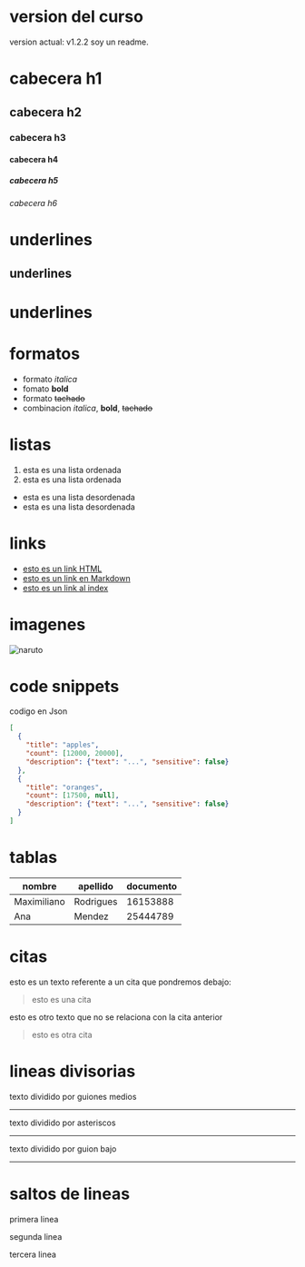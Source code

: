 # version del curso
version actual: v1.2.2
soy un readme.
# cabecera h1
## cabecera h2
### cabecera h3
#### cabecera h4
##### cabecera h5
###### cabecera h6
# underlines
underlines
----------
underlines
==========
# formatos
- formato *italica*
- fomato **bold**
- formato ~~tachado~~
- combinacion *italica*, **bold**, ~~tachado~~
# listas
1. esta es una lista ordenada
2. esta es una lista ordenada
- esta es una lista desordenada
- esta es una lista desordenada
# links
- <a href="http://www.google.com"> esto es un link HTML</a>
- [esto es un link en Markdown](http://www.google.com)
- [esto es un link al index](index.html)
# imagenes
![naruto](https://www.nacionflix.com/__export/1646699656486/sites/debate/img/2021/11/13/naruto-shippuden-1.jpg_976912859.jpg)


























# code snippets
codigo en Json
```JSON
[
  {
    "title": "apples",
    "count": [12000, 20000],
    "description": {"text": "...", "sensitive": false}
  },
  {
    "title": "oranges",
    "count": [17500, null],
    "description": {"text": "...", "sensitive": false}
  }
]
```
# tablas
|nombre|apellido|documento|
|------|--------|---------|
|Maximiliano|Rodrigues|16153888|
|Ana|Mendez|25444789|




# citas

esto es un texto referente a un cita que pondremos debajo:
> esto es una cita

esto es otro texto que no se relaciona con la cita anterior
> esto es otra cita



# lineas divisorias

texto dividido por guiones medios

---
texto dividido por asteriscos

***
texto dividido por guion bajo

___
# saltos de lineas
primera linea

segunda linea

tercera linea







